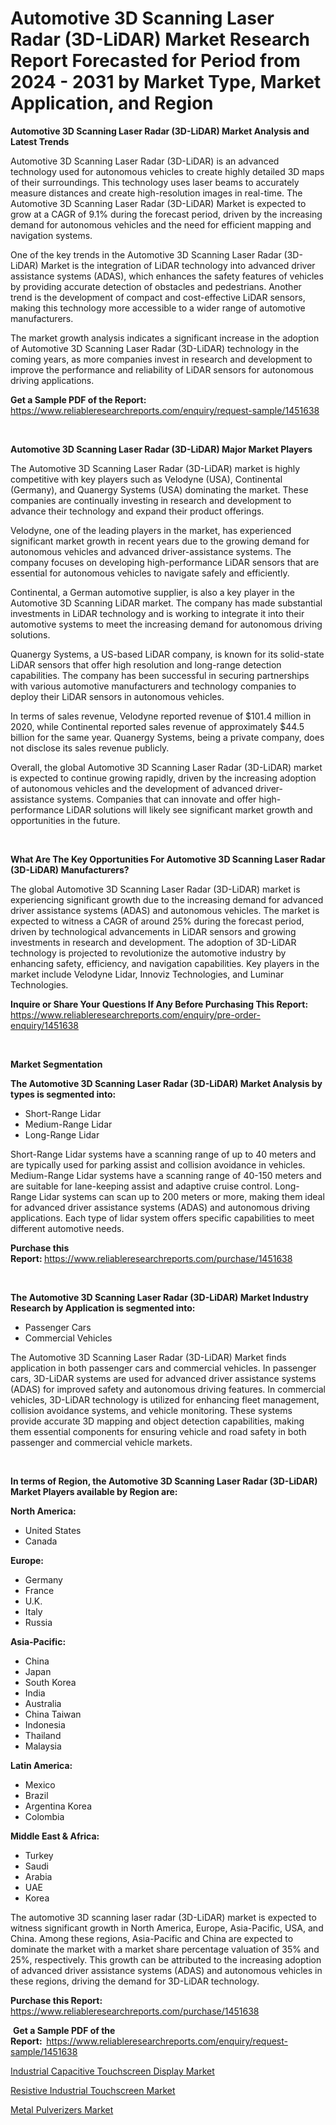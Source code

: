 <p><h1>Automotive 3D Scanning Laser Radar (3D-LiDAR) Market Research Report Forecasted for Period from 2024 -  2031 by Market Type, Market Application, and Region</h1></p><p><strong>Automotive 3D Scanning Laser Radar (3D-LiDAR) Market Analysis and Latest Trends</strong></p>
<p><p>Automotive 3D Scanning Laser Radar (3D-LiDAR) is an advanced technology used for autonomous vehicles to create highly detailed 3D maps of their surroundings. This technology uses laser beams to accurately measure distances and create high-resolution images in real-time. The Automotive 3D Scanning Laser Radar (3D-LiDAR) Market is expected to grow at a CAGR of 9.1% during the forecast period, driven by the increasing demand for autonomous vehicles and the need for efficient mapping and navigation systems.</p><p>One of the key trends in the Automotive 3D Scanning Laser Radar (3D-LiDAR) Market is the integration of LiDAR technology into advanced driver assistance systems (ADAS), which enhances the safety features of vehicles by providing accurate detection of obstacles and pedestrians. Another trend is the development of compact and cost-effective LiDAR sensors, making this technology more accessible to a wider range of automotive manufacturers.</p><p>The market growth analysis indicates a significant increase in the adoption of Automotive 3D Scanning Laser Radar (3D-LiDAR) technology in the coming years, as more companies invest in research and development to improve the performance and reliability of LiDAR sensors for autonomous driving applications.</p></p>
<p><strong>Get a Sample PDF of the Report:&nbsp;</strong> <a href="https://www.reliableresearchreports.com/enquiry/request-sample/1451638">https://www.reliableresearchreports.com/enquiry/request-sample/1451638</a></p>
<p>&nbsp;</p>
<p><strong>Automotive 3D Scanning Laser Radar (3D-LiDAR) Major Market Players</strong></p>
<p><p>The Automotive 3D Scanning Laser Radar (3D-LiDAR) market is highly competitive with key players such as Velodyne (USA), Continental (Germany), and Quanergy Systems (USA) dominating the market. These companies are continually investing in research and development to advance their technology and expand their product offerings.</p><p>Velodyne, one of the leading players in the market, has experienced significant market growth in recent years due to the growing demand for autonomous vehicles and advanced driver-assistance systems. The company focuses on developing high-performance LiDAR sensors that are essential for autonomous vehicles to navigate safely and efficiently.</p><p>Continental, a German automotive supplier, is also a key player in the Automotive 3D Scanning LiDAR market. The company has made substantial investments in LiDAR technology and is working to integrate it into their automotive systems to meet the increasing demand for autonomous driving solutions.</p><p>Quanergy Systems, a US-based LiDAR company, is known for its solid-state LiDAR sensors that offer high resolution and long-range detection capabilities. The company has been successful in securing partnerships with various automotive manufacturers and technology companies to deploy their LiDAR sensors in autonomous vehicles.</p><p>In terms of sales revenue, Velodyne reported revenue of $101.4 million in 2020, while Continental reported sales revenue of approximately $44.5 billion for the same year. Quanergy Systems, being a private company, does not disclose its sales revenue publicly.</p><p>Overall, the global Automotive 3D Scanning Laser Radar (3D-LiDAR) market is expected to continue growing rapidly, driven by the increasing adoption of autonomous vehicles and the development of advanced driver-assistance systems. Companies that can innovate and offer high-performance LiDAR solutions will likely see significant market growth and opportunities in the future.</p></p>
<p>&nbsp;</p>
<p><strong>What Are The Key Opportunities For Automotive 3D Scanning Laser Radar (3D-LiDAR) Manufacturers?</strong></p>
<p><p>The global Automotive 3D Scanning Laser Radar (3D-LiDAR) market is experiencing significant growth due to the increasing demand for advanced driver assistance systems (ADAS) and autonomous vehicles. The market is expected to witness a CAGR of around 25% during the forecast period, driven by technological advancements in LiDAR sensors and growing investments in research and development. The adoption of 3D-LiDAR technology is projected to revolutionize the automotive industry by enhancing safety, efficiency, and navigation capabilities. Key players in the market include Velodyne Lidar, Innoviz Technologies, and Luminar Technologies.</p></p>
<p><strong>Inquire or Share Your Questions If Any Before Purchasing This Report:</strong> <a href="https://www.reliableresearchreports.com/enquiry/pre-order-enquiry/1451638">https://www.reliableresearchreports.com/enquiry/pre-order-enquiry/1451638</a></p>
<p>&nbsp;</p>
<p><strong>Market Segmentation</strong></p>
<p><strong>The Automotive 3D Scanning Laser Radar (3D-LiDAR) Market Analysis by types is segmented into:</strong></p>
<p><ul><li>Short-Range Lidar</li><li>Medium-Range Lidar</li><li>Long-Range Lidar</li></ul></p>
<p><p>Short-Range Lidar systems have a scanning range of up to 40 meters and are typically used for parking assist and collision avoidance in vehicles. Medium-Range Lidar systems have a scanning range of 40-150 meters and are suitable for lane-keeping assist and adaptive cruise control. Long-Range Lidar systems can scan up to 200 meters or more, making them ideal for advanced driver assistance systems (ADAS) and autonomous driving applications. Each type of lidar system offers specific capabilities to meet different automotive needs.</p></p>
<p><strong>Purchase this Report:&nbsp;</strong><a href="https://www.reliableresearchreports.com/purchase/1451638">https://www.reliableresearchreports.com/purchase/1451638</a></p>
<p>&nbsp;</p>
<p><strong>The Automotive 3D Scanning Laser Radar (3D-LiDAR) Market Industry Research by Application is segmented into:</strong></p>
<p><ul><li>Passenger Cars</li><li>Commercial Vehicles</li></ul></p>
<p><p>The Automotive 3D Scanning Laser Radar (3D-LiDAR) Market finds application in both passenger cars and commercial vehicles. In passenger cars, 3D-LiDAR systems are used for advanced driver assistance systems (ADAS) for improved safety and autonomous driving features. In commercial vehicles, 3D-LiDAR technology is utilized for enhancing fleet management, collision avoidance systems, and vehicle monitoring. These systems provide accurate 3D mapping and object detection capabilities, making them essential components for ensuring vehicle and road safety in both passenger and commercial vehicle markets.</p></p>
<p>&nbsp;</p>
<p><strong>In terms of Region, the Automotive 3D Scanning Laser Radar (3D-LiDAR) Market Players available by Region are:</strong></p>
<p>
    <p> <strong> North America: </strong>
        <ul>
            <li>United States</li>
            <li>Canada</li>
        </ul>
        </p> 
    <p> <strong> Europe: </strong>
        <ul>
            <li>Germany</li>
            <li>France</li>
            <li>U.K.</li>
            <li>Italy</li>
            <li>Russia</li>
        </ul>
        </p> 
    <p> <strong> Asia-Pacific: </strong>
        <ul>
            <li>China</li>
            <li>Japan</li>
            <li>South Korea</li>
            <li>India</li>
            <li>Australia</li>
            <li>China Taiwan</li>
            <li>Indonesia</li>
            <li>Thailand</li>
            <li>Malaysia</li>
        </ul>
        </p> 
    <p> <strong> Latin America: </strong>
        <ul>
            <li>Mexico</li>
            <li>Brazil</li>
            <li>Argentina Korea</li>
            <li>Colombia</li>
        </ul>
        </p> 
    <p> <strong> Middle East & Africa: </strong>
        <ul>
            <li>Turkey</li>
            <li>Saudi</li>
            <li>Arabia</li>
            <li>UAE</li>
            <li>Korea</li>
        </ul>
    </p>
    </p>
<p><p>The automotive 3D scanning laser radar (3D-LiDAR) market is expected to witness significant growth in North America, Europe, Asia-Pacific, USA, and China. Among these regions, Asia-Pacific and China are expected to dominate the market with a market share percentage valuation of 35% and 25%, respectively. This growth can be attributed to the increasing adoption of advanced driver assistance systems (ADAS) and autonomous vehicles in these regions, driving the demand for 3D-LiDAR technology.</p></p>
<p><strong>Purchase this Report: </strong><a href="https://www.reliableresearchreports.com/purchase/1451638">https://www.reliableresearchreports.com/purchase/1451638</a></p>
<p>&nbsp;<strong>Get a Sample PDF of the Report:&nbsp;&nbsp;</strong><a href="https://www.reliableresearchreports.com/enquiry/request-sample/1451638">https://www.reliableresearchreports.com/enquiry/request-sample/1451638</a></p>
<p><strong></strong></p>
<p><p><a href="https://view.publitas.com/reportprime-1/industrial-capacitive-touchscreen-display-market-share-market-new-trends-analysis-report-by-type-by-application-by-end-use-by-region-and-segment-forecasts-2023-2030/">Industrial Capacitive Touchscreen Display Market</a></p><p><a href="https://view.publitas.com/reportprime-1/resistive-industrial-touchscreen-market-analysis-examines-its-scope-on-growth-opportunities-and-forecasted-trends-spanning-from-2023-to-2030/">Resistive Industrial Touchscreen Market</a></p><p><a href="https://view.publitas.com/reportprime-1/metal-pulverizers-market-size-market-trends-and-growth-outlook-forecasted-for-period-from-2023-to-2030/">Metal Pulverizers Market</a></p></p>